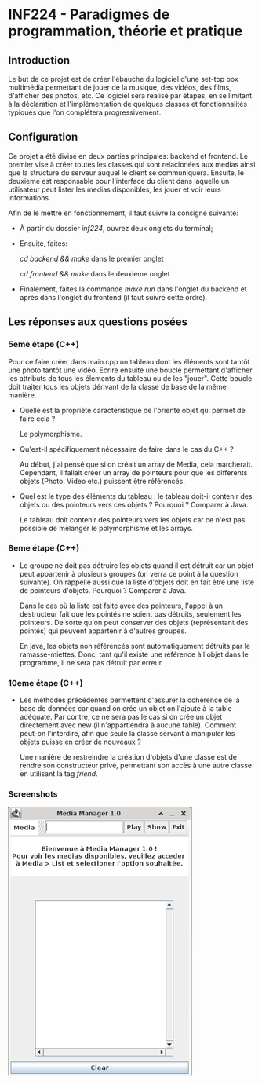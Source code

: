 # INF224 - Paradigmes de programmation, théorie et pratique

## Introduction

Le but de ce projet est de créer l'ébauche du logiciel d'une set-top box multimédia permettant de jouer de la musique, des vidéos, des films, d'afficher des photos, etc. Ce logiciel sera realisé par étapes, en se limitant à la déclaration et l'implémentation de quelques classes et fonctionnalités typiques que l'on complétera progressivement.

## Configuration

Ce projet a été divisé en deux parties principales: backend et frontend. Le premier vise à créer toutes les classes qui sont relacionées aux medias ainsi que la structure du serveur auquel le client se communiquera. Ensuite, le deuxieme est responsable pour l'interface du client dans laquelle un utilisateur peut lister les medias disponibles, les jouer et voir leurs informations.

Afin de le mettre en fonctionnement, il faut suivre la consigne suivante:

- À partir du dossier _inf224_, ouvrez deux onglets du terminal;
- Ensuite, faites: 

    *cd backend && make* dans le premier onglet

    *cd frontend && make* dans le deuxieme onglet

- Finalement, faites la commande _make run_ dans l'onglet du backend et après dans l'onglet du frontend (il faut suivre cette ordre).



## Les réponses aux questions posées

### 5eme étape (C++)
Pour ce faire créer dans main.cpp un tableau dont les éléments sont tantôt une photo tantôt une vidéo. Ecrire ensuite une boucle permettant d'afficher les attributs de tous les élements du tableau ou de les "jouer". Cette boucle doit traiter tous les objets dérivant de la classe de base de la même manière.

- Quelle est la propriété caractéristique de l'orienté objet qui permet de faire cela ?

    Le polymorphisme.

- Qu'est-il spécifiquement nécessaire de faire dans le cas du C++ ?

    Au début, j'ai pensé que si on créait un array de Media, cela marcherait. Cependant, il fallait créer un array de pointeurs pour que les differents objets (Photo, Video etc.) puissent être référencés.

- Quel est le type des éléments du tableau : le tableau doit-il contenir des objets ou des pointeurs vers ces objets ? Pourquoi ? Comparer à Java.

    Le tableau doit contenir des pointeurs vers les objets car ce n'est pas possible de mélanger le polymorphisme et les arrays.

### 8eme étape (C++)

- Le groupe ne doit pas détruire les objets quand il est détruit car un objet peut appartenir à plusieurs groupes (on verra ce point à la question suivante). On rappelle aussi que la liste d'objets doit en fait être une liste de pointeurs d'objets. Pourquoi ? Comparer à Java.

    Dans le cas où la liste est faite avec des pointeurs, l'appel à un destructeur fait que les pointés ne soient pas détruits, seulement les pointeurs. De sorte qu'on peut conserver des objets (représentant des pointés) qui peuvent appartenir à d'autres groupes.

    En java, les objets non référencés sont automatiquement détruits par le ramasse-miettes. Donc, tant qu'il existe une référence à l'objet dans le programme, il ne sera pas détruit par erreur.

### 10eme étape (C++)

- Les méthodes précédentes permettent d'assurer la cohérence de la base de données car quand on crée un objet on l'ajoute à la table adéquate. Par contre, ce ne sera pas le cas si on crée un objet directement avec new (il n'appartiendra à aucune table). Comment peut-on l'interdire, afin que seule la classe servant à manipuler les objets puisse en créer de nouveaux ?

    Une manière de restreindre la création d'objets d'une classe est de rendre son constructeur privé, permettant son accès à une autre classe en utilisant la tag _friend_.

### Screenshots

![plot](./interface.png)
